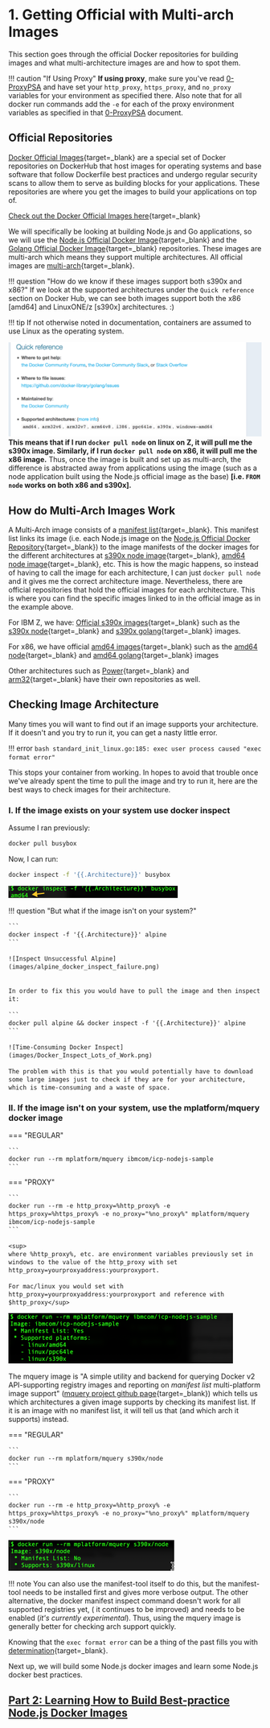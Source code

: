 # 1. Getting Official with Multi-arch Images

This section goes through the official Docker repositories for building images and what multi-architecture images are and how to spot them.

!!! caution "If Using Proxy"
    **If using proxy**, make sure you've read [0-ProxyPSA](0-ProxyPSA.md) and have set your `http_proxy`, `https_proxy`, and `no_proxy` variables for your environment as specified there. Also note that for all docker run commands add the `-e` for each of the proxy environment variables as specified in that [0-ProxyPSA](0-ProxyPSA.md) document.

## Official Repositories

[Docker Official Images](https://docs.docker.com/docker-hub/official_images/){target=_blank} are a special set of Docker repositories on DockerHub that host images for operating systems and base software that follow Dockerfile best practices and undergo regular security scans to allow them to serve as building blocks for your applications. These repositories are where you get the images to build your applications on top of.

[Check out the Docker Official Images here](https://hub.docker.com/search?q=&type=image&image_filter=official){target=_blank}

We will specifically be looking at building Node.js and Go applications, so we will use the [Node.js Official Docker Image](https://hub.docker.com/_/node/){target=_blank} and the [Golang Official Docker Image](https://hub.docker.com/_/golang/){target=_blank} repositories. These images are multi-arch which means they support multiple architectures. All official images are [multi-arch](https://blog.docker.com/2017/09/docker-official-images-now-multi-platform/){target=_blank}.

!!! question "How do we know if these images support both s390x and x86?"
    If we look at the supported architectures under the `Quick reference` section on Docker Hub, we can see both images support both the x86 [amd64] and LinuxONE/z [s390x] architectures. :)

!!! tip
    If not otherwise noted in documentation, containers are assumed to use Linux as the operating system.

![docker golang architectures](images/docker_golang.png)
**This means that if I run `docker pull node` on linux on Z, it will pull me the s390x image. Similarly, if I run `docker pull node` on x86, it will pull me the x86 image.** Thus, once the image is built and set up as multi-arch, the difference is abstracted away from applications using the image (such as a node application built using the Node.js official image as the base) **[i.e. `FROM node` works on both x86 and s390x].**

## How do Multi-Arch Images Work

A Multi-Arch image consists of a [manifest list](https://github.com/docker/distribution/blob/master/docs/spec/manifest-v2-2.md#manifest-list){target=_blank}. This manifest list links its image (i.e. each Node.js image on the [Node.js Official Docker Repository](https://hub.docker.com/_/node/){target=_blank}) to the image manifests of the docker images for the different architectures at [s390x node image](https://hub.docker.com/r/s390x/node/){target=_blank}, [amd64 node image](https://hub.docker.com/r/amd64/node/){target=_blank}, etc. This is how the magic happens, so instead of having to call the image for each architecture, I can just `docker pull node` and it gives me the correct architecture image. Nevertheless, there are official repositories that hold the official images for each architecture. This is where you can find the specific images linked to in the official image as in the example above.

For IBM Z, we have:
[Official s390x images](https://hub.docker.com/u/s390x/){target=_blank}
such as the [s390x node](https://hub.docker.com/r/s390x/node/){target=_blank} and [s390x golang](https://hub.docker.com/r/s390x/golang/){target=_blank} images.

For x86, we have official [amd64 images](https://hub.docker.com/u/amd64/){target=_blank} such as the [amd64 node](https://hub.docker.com/r/amd64/node/){target=_blank} and [amd64 golang](https://hub.docker.com/r/amd64/golang/){target=_blank} images

Other architectures such as [Power](https://hub.docker.com/u/ppc64le/){target=_blank} and [arm32](https://hub.docker.com/u/arm32v7/){target=_blank} have their own repositories as well.

## Checking Image Architecture

Many times you will want to find out if an image supports your architecture. If it doesn't and you try to run it, you can get a nasty little error.

!!! error
    ```bash
    standard_init_linux.go:185: exec user process caused "exec format error"
    ```

This stops your container from working. In hopes to avoid that trouble once we've already spent the time to pull the image and try to run it, here are the best ways to check images for their architecture.

### I. If the image exists on your system use docker inspect

Assume I ran previously:

``` bash
docker pull busybox
```

Now, I can run:

``` bash
docker inspect -f '{{.Architecture}}' busybox
```

![Inspect for Architecture Docker](images/inspect_for_arch_docker.png)

!!! question "But what if the image isn't on your system?"

    ```
    docker inspect -f '{{.Architecture}}' alpine
    ```

    ![Inspect Unsuccessful Alpine](images/alpine_docker_inspect_failure.png)


    In order to fix this you would have to pull the image and then inspect it:

    ```
    docker pull alpine && docker inspect -f '{{.Architecture}}' alpine
    ```

    ![Time-Consuming Docker Inspect](images/Docker_Inspect_Lots_of_Work.png)

    The problem with this is that you would potentially have to download some large images just to check if they are for your architecture, which is time-consuming and a waste of space.

### II. If the image isn't on your system, use the mplatform/mquery docker image

=== "REGULAR"

    ```
    docker run --rm mplatform/mquery ibmcom/icp-nodejs-sample
    ```

=== "PROXY"

    ```
    docker run --rm -e http_proxy=%http_proxy% -e https_proxy=%https_proxy% -e no_proxy="%no_proxy%" mplatform/mquery ibmcom/icp-nodejs-sample
    ```

    <sup>
    where %http_proxy%, etc. are environment variables previously set in windows to the value of the http_proxy with set http_proxy=yourproxyaddress:yourproxyport. 

    For mac/linux you would set with http_proxy=yourproxyaddress:yourproxyport and reference with $http_proxy</sup>

![Mquery Nodejs Sample](images/mplatform-mquery-icp-nodejs-sample.png)

The mquery image is "A simple utility and backend for querying Docker v2 API-supporting registry images and reporting on *manifest list* multi-platform image support" ([mquery project github page](https://github.com/estesp/mquery){target=_blank}) which tells us which architectures a given image supports by checking its manifest list. If it is an image with no manifest list, it will tell us that (and which arch it supports) instead.

=== "REGULAR"  
  
    ```
    docker run --rm mplatform/mquery s390x/node
    ```

=== "PROXY"
  
    ```
    docker run --rm -e http_proxy=%http_proxy% -e https_proxy=%https_proxy% -e no_proxy="%no_proxy%" mplatform/mquery s390x/node
    ```

![s390x Node mplatform Mquery](images/s390x-node-mplatform-mquery.png)

!!! note
    You can also use the manifest-tool itself to do this, but the manifest-tool needs to be installed first and gives more verbose output. The other alternative, the docker manifest inspect command doesn't work for all supported registries yet, ( it continues to be improved) and needs to be enabled (*it's currently experimental*). Thus, using the mquery image is generally better for checking arch support quickly.

Knowing that the `exec format error` can be a thing of the past fills you with [determination](https://undertale.fandom.com/wiki/Determination){target=_blank}.

Next up, we will build some Node.js docker images and learn some Node.js docker best practices.

## [Part 2: Learning How to Build Best-practice Node.js Docker Images](2-Best-Practice-Nodejs.md)
